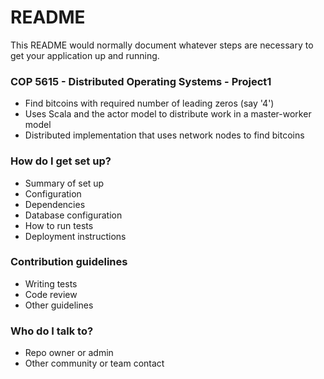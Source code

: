 # README #

This README would normally document whatever steps are necessary to get your application up and running.

### COP 5615 - Distributed Operating Systems - Project1 ###

* Find bitcoins with required number of leading zeros (say '4')
* Uses Scala and the actor model to distribute work in a master-worker model
* Distributed implementation that uses network nodes to find bitcoins


### How do I get set up? ###

* Summary of set up
* Configuration
* Dependencies
* Database configuration
* How to run tests
* Deployment instructions

### Contribution guidelines ###

* Writing tests
* Code review
* Other guidelines

### Who do I talk to? ###

* Repo owner or admin
* Other community or team contact